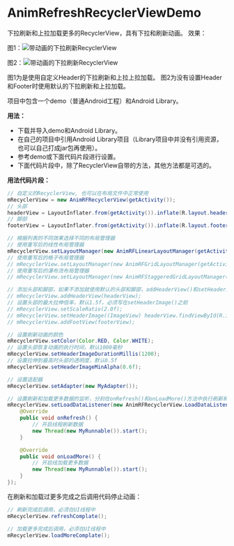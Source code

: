 # AnimRefreshRecyclerViewDemo
下拉刷新和上拉加载更多的RecyclerView，具有下拉和刷新动画。
效果：

图1：![带动画的下拉刷新RecyclerView](http://img.blog.csdn.net/20150806192213829) 

图2：![带动画的下拉刷新RecyclerView](http://img.blog.csdn.net/20150806193311378)

图1为是使用自定义Header的下拉刷新和上拉上拉加载。
图2为没有设置Header和Footer时使用默认的下拉刷新和上拉加载。

项目中包含一个demo（普通Android工程）和Android Library。

**用法：**
* 下载并导入demo和Android Library。
* 在自己的项目中引用Android Library项目（Library项目中并没有引用资源，也可以自己打成jar包再使用）。
* 参考demo或下面代码片段进行设置。
* 下面代码片段中，除了RecyclerView自带的方法，其他方法都是可选的。

**用法代码片段：**
```java
// 自定义的RecyclerView, 也可以在布局文件中正常使用
mRecyclerView = new AnimRFRecyclerView(getActivity());
// 头部
headerView = LayoutInflater.from(getActivity()).inflate(R.layout.header_view, null);
// 脚部
footerView = LayoutInflater.from(getActivity()).inflate(R.layout.footer_view, null);

// 根据列表的不同效果选择不同的布局管理器
// 使用重写后的线性布局管理器
mRecyclerView.setLayoutManager(new AnimRFLinearLayoutManager(getActivity()));
// 使用重写后的格子布局管理器
// mRecyclerView.setLayoutManager(new AnimRFGridLayoutManager(getActivity(), 2));
// 使用重写后的瀑布流布局管理器
// mRecyclerView.setLayoutManager(new AnimRFStaggeredGridLayoutManager(3, StaggeredGridLayoutManager.VERTICAL));

// 添加头部和脚部，如果不添加就使用默认的头部和脚部，addHeaderView()和setHeaderImage()必须同时使用
// mRecyclerView.addHeaderView(headerView);
// 设置头部的最大拉伸倍率，默认1.5f，必须写在setHeaderImage()之前
// mRecyclerView.setScaleRatio(2.0f);
// mRecyclerView.setHeaderImage((ImageView) headerView.findViewById(R.id.iv_hander));
// mRecyclerView.addFootView(footerView);

// 设置刷新动画的颜色
mRecyclerView.setColor(Color.RED, Color.WHITE);
// 设置头部恢复动画的执行时间，默认1000毫秒
mRecyclerView.setHeaderImageDurationMillis(1200);
// 设置拉伸到最高时头部的透明度，默认0.5f
mRecyclerView.setHeaderImageMinAlpha(0.6f);

// 设置适配器
mRecyclerView.setAdapter(new MyAdapter());

// 设置刷新和加载更多数据的监听，分别在onRefresh()和onLoadMore()方法中执行刷新和加载更多操作
mRecyclerView.setLoadDataListener(new AnimRFRecyclerView.LoadDataListener() {
    @Override
    public void onRefresh() {
	    // 开启线程刷新数据
        new Thread(new MyRunnable()).start();
    }

    @Override
    public void onLoadMore() {
	    // 开启线加载更多数据
        new Thread(new MyRunnable()).start();
    }
});
```
在刷新和加载过更多完成之后调用代码停止动画：
```java
// 刷新完成后调用，必须在UI线程中
mRecyclerView.refreshComplate();

// 加载更多完成后调用，必须在UI线程中
mRecyclerView.loadMoreComplate();
```

